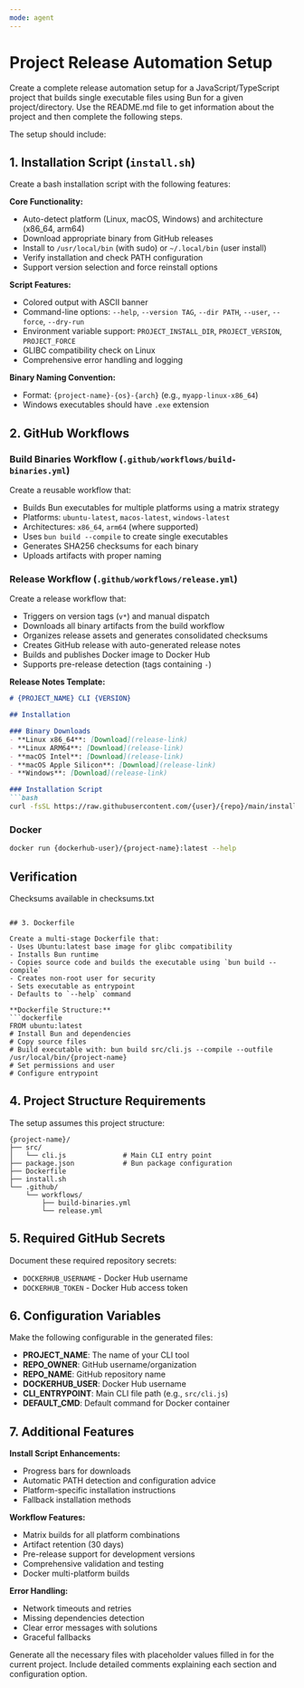 ```yaml
---
mode: agent
---
```

# Project Release Automation Setup

Create a complete release automation setup for a JavaScript/TypeScript project that builds single executable files using Bun for a given project/directory. Use the README.md file to get information about the project and then complete the following steps.

The setup should include:

## 1. Installation Script (`install.sh`)

Create a bash installation script with the following features:

**Core Functionality:**
- Auto-detect platform (Linux, macOS, Windows) and architecture (x86_64, arm64)
- Download appropriate binary from GitHub releases
- Install to `/usr/local/bin` (with sudo) or `~/.local/bin` (user install)
- Verify installation and check PATH configuration
- Support version selection and force reinstall options

**Script Features:**
- Colored output with ASCII banner
- Command-line options: `--help`, `--version TAG`, `--dir PATH`, `--user`, `--force`, `--dry-run`
- Environment variable support: `PROJECT_INSTALL_DIR`, `PROJECT_VERSION`, `PROJECT_FORCE`
- GLIBC compatibility check on Linux
- Comprehensive error handling and logging

**Binary Naming Convention:**
- Format: `{project-name}-{os}-{arch}` (e.g., `myapp-linux-x86_64`)
- Windows executables should have `.exe` extension

## 2. GitHub Workflows

### Build Binaries Workflow (`.github/workflows/build-binaries.yml`)
Create a reusable workflow that:
- Builds Bun executables for multiple platforms using a matrix strategy
- Platforms: `ubuntu-latest`, `macos-latest`, `windows-latest`
- Architectures: `x86_64`, `arm64` (where supported)
- Uses `bun build --compile` to create single executables
- Generates SHA256 checksums for each binary
- Uploads artifacts with proper naming

### Release Workflow (`.github/workflows/release.yml`)
Create a release workflow that:
- Triggers on version tags (`v*`) and manual dispatch
- Downloads all binary artifacts from the build workflow
- Organizes release assets and generates consolidated checksums
- Creates GitHub release with auto-generated release notes
- Builds and publishes Docker image to Docker Hub
- Supports pre-release detection (tags containing `-`)

**Release Notes Template:**
```markdown
# {PROJECT_NAME} CLI {VERSION}

## Installation

### Binary Downloads
- **Linux x86_64**: [Download](release-link)
- **Linux ARM64**: [Download](release-link)
- **macOS Intel**: [Download](release-link)
- **macOS Apple Silicon**: [Download](release-link)
- **Windows**: [Download](release-link)

### Installation Script
```bash
curl -fsSL https://raw.githubusercontent.com/{user}/{repo}/main/install.sh | sh
```

### Docker
```bash
docker run {dockerhub-user}/{project-name}:latest --help
```

## Verification
Checksums available in checksums.txt
```

## 3. Dockerfile

Create a multi-stage Dockerfile that:
- Uses Ubuntu:latest base image for glibc compatibility
- Installs Bun runtime
- Copies source code and builds the executable using `bun build --compile`
- Creates non-root user for security
- Sets executable as entrypoint
- Defaults to `--help` command

**Dockerfile Structure:**
```dockerfile
FROM ubuntu:latest
# Install Bun and dependencies
# Copy source files
# Build executable with: bun build src/cli.js --compile --outfile /usr/local/bin/{project-name}
# Set permissions and user
# Configure entrypoint
```

## 4. Project Structure Requirements

The setup assumes this project structure:
```
{project-name}/
├── src/
│   └── cli.js              # Main CLI entry point
├── package.json            # Bun package configuration
├── Dockerfile
├── install.sh
└── .github/
    └── workflows/
        ├── build-binaries.yml
        └── release.yml
```

## 5. Required GitHub Secrets

Document these required repository secrets:
- `DOCKERHUB_USERNAME` - Docker Hub username
- `DOCKERHUB_TOKEN` - Docker Hub access token

## 6. Configuration Variables

Make the following configurable in the generated files:
- **PROJECT_NAME**: The name of your CLI tool
- **REPO_OWNER**: GitHub username/organization
- **REPO_NAME**: GitHub repository name
- **DOCKERHUB_USER**: Docker Hub username
- **CLI_ENTRYPOINT**: Main CLI file path (e.g., `src/cli.js`)
- **DEFAULT_CMD**: Default command for Docker container

## 7. Additional Features

**Install Script Enhancements:**
- Progress bars for downloads
- Automatic PATH detection and configuration advice
- Platform-specific installation instructions
- Fallback installation methods

**Workflow Features:**
- Matrix builds for all platform combinations
- Artifact retention (30 days)
- Pre-release support for development versions
- Comprehensive validation and testing
- Docker multi-platform builds

**Error Handling:**
- Network timeouts and retries
- Missing dependencies detection
- Clear error messages with solutions
- Graceful fallbacks

Generate all the necessary files with placeholder values filled in for the current project. Include detailed comments explaining each section and configuration option.